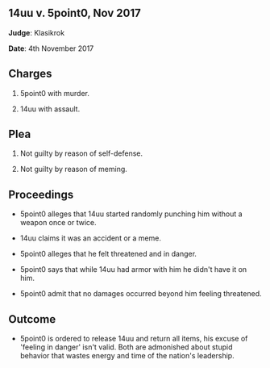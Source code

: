 ## 14uu v. 5point0, Nov 2017

**Judge**: Klasikrok

**Date**: 4th November 2017

## Charges

1. 5point0 with murder.

1. 14uu with assault.

## Plea

1. Not guilty by reason of self-defense.

1. Not guilty by reason of meming.

## Proceedings

- 5point0 alleges that 14uu started randomly punching him without a weapon once or twice.

- 14uu claims it was an accident or a meme.

- 5point0 alleges that he felt threatened and in danger.

- 5point0 says that while 14uu had armor with him he didn't have it on him.

- 5point0 admit that no damages occurred beyond him feeling threatened.

## Outcome

- 5point0 is ordered to release 14uu and return all items, his excuse of 'feeling in danger' isn't valid. Both are admonished about stupid behavior that wastes energy and time of the nation's leadership.

